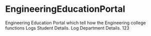 # EngineeringEducationPortal
Engineering Education Portal which tell how the Engineering college functions
Logs Student Details.
Log Department Details.
123
